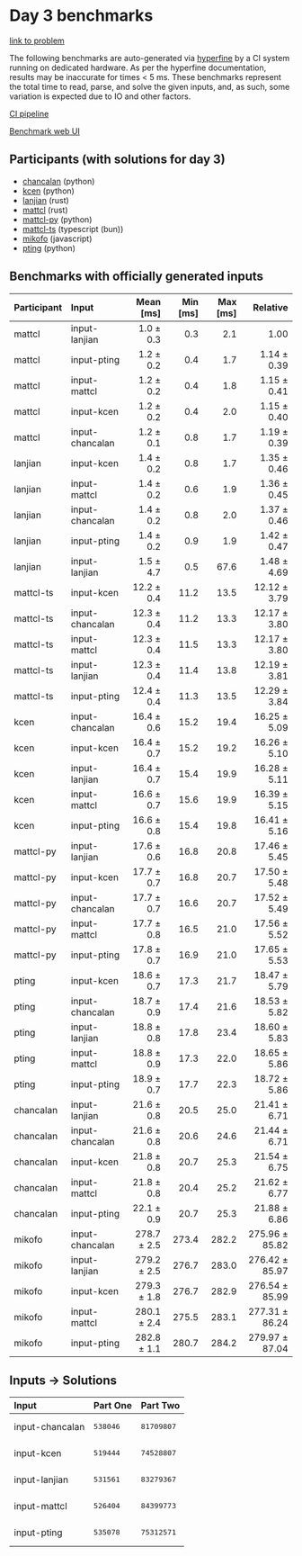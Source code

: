# Day 3 benchmarks

[link to problem](https://adventofcode.com/2023/day/3)

The following benchmarks are auto-generated via
[hyperfine](https://github.com/sharkdp/hyperfine) by a CI system running on
dedicated hardware. As per the hyperfine documentation, results may be
inaccurate for times < 5 ms. These benchmarks represent the total time to read,
parse, and solve the given inputs, and, as such, some variation is expected due
to IO and other factors.

[CI pipeline](http://ci.papercode.net:8080/teams/main/pipelines/aoc2023)

[Benchmark web UI](https://aoc.ancalagon.black)


## Participants (with solutions for day 3)

- [chancalan](https://github.com/chancalan/aoc2023) (python)
- [kcen](https://github.com/kcen/aoc2023) (python)
- [lanjian](https://github.com/lanjian/aoc-2023) (rust)
- [mattcl](https://github.com/mattcl/aoc2023) (rust)
- [mattcl-py](https://github.com/mattcl/aoc2023-py) (python)
- [mattcl-ts](https://github.com/mattcl/aoc2023-js) (typescript (bun))
- [mikofo](https://github.com/mikofo/advent-of-code-2023) (javascript)
- [pting](https://github.com/pting/aoc2023) (python)


## Benchmarks with officially generated inputs

| Participant | Input | Mean [ms] | Min [ms] | Max [ms] | Relative |
|:---|:---|---:|---:|---:|---:|
| mattcl | input-lanjian | 1.0 ± 0.3 | 0.3 | 2.1 | 1.00 |
| mattcl | input-pting | 1.2 ± 0.2 | 0.4 | 1.7 | 1.14 ± 0.39 |
| mattcl | input-mattcl | 1.2 ± 0.2 | 0.4 | 1.8 | 1.15 ± 0.41 |
| mattcl | input-kcen | 1.2 ± 0.2 | 0.4 | 2.0 | 1.15 ± 0.40 |
| mattcl | input-chancalan | 1.2 ± 0.1 | 0.8 | 1.7 | 1.19 ± 0.39 |
| lanjian | input-kcen | 1.4 ± 0.2 | 0.8 | 1.7 | 1.35 ± 0.46 |
| lanjian | input-mattcl | 1.4 ± 0.2 | 0.6 | 1.9 | 1.36 ± 0.45 |
| lanjian | input-chancalan | 1.4 ± 0.2 | 0.8 | 2.0 | 1.37 ± 0.46 |
| lanjian | input-pting | 1.4 ± 0.2 | 0.9 | 1.9 | 1.42 ± 0.47 |
| lanjian | input-lanjian | 1.5 ± 4.7 | 0.5 | 67.6 | 1.48 ± 4.69 |
| mattcl-ts | input-kcen | 12.2 ± 0.4 | 11.2 | 13.5 | 12.12 ± 3.79 |
| mattcl-ts | input-chancalan | 12.3 ± 0.4 | 11.2 | 13.3 | 12.17 ± 3.80 |
| mattcl-ts | input-mattcl | 12.3 ± 0.4 | 11.5 | 13.3 | 12.17 ± 3.80 |
| mattcl-ts | input-lanjian | 12.3 ± 0.4 | 11.4 | 13.8 | 12.19 ± 3.81 |
| mattcl-ts | input-pting | 12.4 ± 0.4 | 11.3 | 13.5 | 12.29 ± 3.84 |
| kcen | input-chancalan | 16.4 ± 0.6 | 15.2 | 19.4 | 16.25 ± 5.09 |
| kcen | input-kcen | 16.4 ± 0.7 | 15.2 | 19.2 | 16.26 ± 5.10 |
| kcen | input-lanjian | 16.4 ± 0.7 | 15.4 | 19.9 | 16.28 ± 5.11 |
| kcen | input-mattcl | 16.6 ± 0.7 | 15.6 | 19.9 | 16.39 ± 5.15 |
| kcen | input-pting | 16.6 ± 0.8 | 15.4 | 19.8 | 16.41 ± 5.16 |
| mattcl-py | input-lanjian | 17.6 ± 0.6 | 16.8 | 20.8 | 17.46 ± 5.45 |
| mattcl-py | input-kcen | 17.7 ± 0.7 | 16.8 | 20.7 | 17.50 ± 5.48 |
| mattcl-py | input-chancalan | 17.7 ± 0.7 | 16.6 | 20.7 | 17.52 ± 5.49 |
| mattcl-py | input-mattcl | 17.7 ± 0.8 | 16.5 | 21.0 | 17.56 ± 5.52 |
| mattcl-py | input-pting | 17.8 ± 0.7 | 16.9 | 21.0 | 17.65 ± 5.53 |
| pting | input-kcen | 18.6 ± 0.7 | 17.3 | 21.7 | 18.47 ± 5.79 |
| pting | input-chancalan | 18.7 ± 0.9 | 17.4 | 21.6 | 18.53 ± 5.82 |
| pting | input-lanjian | 18.8 ± 0.8 | 17.8 | 23.4 | 18.60 ± 5.83 |
| pting | input-mattcl | 18.8 ± 0.9 | 17.3 | 22.0 | 18.65 ± 5.86 |
| pting | input-pting | 18.9 ± 0.7 | 17.7 | 22.3 | 18.72 ± 5.86 |
| chancalan | input-lanjian | 21.6 ± 0.8 | 20.5 | 25.0 | 21.41 ± 6.71 |
| chancalan | input-chancalan | 21.6 ± 0.8 | 20.6 | 24.6 | 21.44 ± 6.71 |
| chancalan | input-kcen | 21.8 ± 0.8 | 20.7 | 25.3 | 21.54 ± 6.75 |
| chancalan | input-mattcl | 21.8 ± 0.8 | 20.4 | 25.2 | 21.62 ± 6.77 |
| chancalan | input-pting | 22.1 ± 0.9 | 20.7 | 25.3 | 21.88 ± 6.86 |
| mikofo | input-chancalan | 278.7 ± 2.5 | 273.4 | 282.2 | 275.96 ± 85.82 |
| mikofo | input-lanjian | 279.2 ± 2.5 | 276.7 | 283.0 | 276.42 ± 85.97 |
| mikofo | input-kcen | 279.3 ± 1.8 | 276.7 | 282.9 | 276.54 ± 85.99 |
| mikofo | input-mattcl | 280.1 ± 2.4 | 275.5 | 283.1 | 277.31 ± 86.24 |
| mikofo | input-pting | 282.8 ± 1.1 | 280.7 | 284.2 | 279.97 ± 87.04 |


## Inputs -> Solutions

| Input | Part One | Part Two |
|:---|:---|:---|
|input-chancalan|<pre>538046</pre>|<pre>81709807</pre>|
|input-kcen|<pre>519444</pre>|<pre>74528807</pre>|
|input-lanjian|<pre>531561</pre>|<pre>83279367</pre>|
|input-mattcl|<pre>526404</pre>|<pre>84399773</pre>|
|input-pting|<pre>535078</pre>|<pre>75312571</pre>|